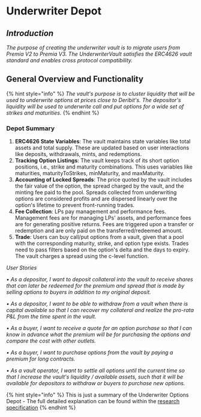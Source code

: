 # Underwriter Depot

## _Introduction_

_The purpose of creating the underwriter vault is to migrate users from Premia V2 to Premia V3. The UnderwriterVault satisfies the ERC4626 vault standard and enables cross protocol compatibility._

## General Overview and Functionality

{% hint style="info" %}
_The vault's purpose is to cluster liquidity that will be used to underwrite options at prices close to Deribit's. The depositor's liquidity will be used to underwrite call and put options for a wide set of strikes and maturities._
{% endhint %}

### Depot Summary

1. **ERC4626 State Variables**: The vault maintains state variables like total assets and total supply. These are updated based on user interactions like deposits, withdrawals, mints, and redemptions.
2. **Tracking Option Listings**: The vault keeps track of its short option positions, i.e., strike and maturity combinations. This uses variables like maturities, maturityToStrikes, minMaturity, and maxMaturity.
3. **Accounting of Locked Spreads**: The price quoted by the vault includes the fair value of the option, the spread charged by the vault, and the minting fee paid to the pool. Spreads collected from underwriting options are considered profits and are dispersed linearly over the option's lifetime to prevent front-running trades.
4. **Fee Collection**: LPs pay management and performance fees. Management fees are for managing LPs' assets, and performance fees are for generating positive returns. Fees are triggered upon a transfer or redemption and are only paid on the transferred/redeemed amount.
5. **Trade**: Users can buy call/put options from a vault, given that a pool with the corresponding maturity, strike, and option type exists. Trades need to pass filters based on the option's delta and the days to expiry. The vault charges a spread using the c-level function.

_User Stories_

_• As a depositor, I want to deposit collateral into the vault to receive shares that can later be redeemed for the premium and spread that is made by selling options to buyers in addition to my original deposit._

_• As a depositor, I want to be able to withdraw from a vault when there is capital available so that I can recover my collateral and realize the pro-rata P\&L from the time spent in the vault._

_• As a buyer, I want to receive a quote for an option purchase so that I can know in advance what the premium will be for purchasing the options and compare the cost with other outlets._

_• As a buyer, I want to purchase options from the vault by paying a premium for long contracts._

_• As a vault operator, I want to settle all options until the current time so that I increase the vault's liquidity / available assets, such that it will be available for depositors to withdraw or buyers to purchase new options._

{% hint style="info" %}
This is just a summary of the Underwriter Options Depot - The full detailed explanation can be found within the [research specification](../../../resources/research.md)
{% endhint %}
